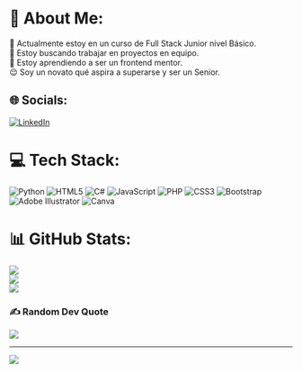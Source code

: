 # 💫 About Me:
🔭 Actualmente estoy en un curso de Full Stack Junior nivel Básico.<br>👥 Estoy buscando trabajar en proyectos en equipo.<br>🌱 Estoy aprendiendo a ser un frontend mentor.<br>😌 Soy un novato qué aspira a superarse y ser un Senior.


## 🌐 Socials:
[![LinkedIn](https://img.shields.io/badge/LinkedIn-%230077B5.svg?logo=linkedin&logoColor=white)](https://linkedin.com/in/https://www.linkedin.com/in/mateo-canales-a47120303/) 

# 💻 Tech Stack:
![Python](https://img.shields.io/badge/python-3670A0?style=for-the-badge&logo=python&logoColor=ffdd54) ![HTML5](https://img.shields.io/badge/html5-%23E34F26.svg?style=for-the-badge&logo=html5&logoColor=white) ![C#](https://img.shields.io/badge/c%23-%23239120.svg?style=for-the-badge&logo=csharp&logoColor=white) ![JavaScript](https://img.shields.io/badge/javascript-%23323330.svg?style=for-the-badge&logo=javascript&logoColor=%23F7DF1E) ![PHP](https://img.shields.io/badge/php-%23777BB4.svg?style=for-the-badge&logo=php&logoColor=white) ![CSS3](https://img.shields.io/badge/css3-%231572B6.svg?style=for-the-badge&logo=css3&logoColor=white) ![Bootstrap](https://img.shields.io/badge/bootstrap-%238511FA.svg?style=for-the-badge&logo=bootstrap&logoColor=white) ![Adobe Illustrator](https://img.shields.io/badge/adobe%20illustrator-%23FF9A00.svg?style=for-the-badge&logo=adobe%20illustrator&logoColor=white) ![Canva](https://img.shields.io/badge/Canva-%2300C4CC.svg?style=for-the-badge&logo=Canva&logoColor=white)
# 📊 GitHub Stats:
![](https://github-readme-stats.vercel.app/api?username=MateoCanales007&theme=graywhite&hide_border=false&include_all_commits=false&count_private=false)<br/>
![](https://github-readme-streak-stats.herokuapp.com/?user=MateoCanales007&theme=graywhite&hide_border=false)<br/>
![](https://github-readme-stats.vercel.app/api/top-langs/?username=MateoCanales007&theme=graywhite&hide_border=false&include_all_commits=false&count_private=false&layout=compact)

### ✍️ Random Dev Quote
![](https://quotes-github-readme.vercel.app/api?type=horizontal&theme=dark)

---
[![](https://visitcount.itsvg.in/api?id=MateoCanales007&icon=5&color=12)](https://visitcount.itsvg.in)

<!-- Proudly created with GPRM ( https://gprm.itsvg.in ) -->
